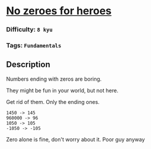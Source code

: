 # [No zeroes for heroes](https://www.codewars.com/kata/570a6a46455d08ff8d001002)

### Difficulty: `8 kyu`

### Tags: `Fundamentals`

## Description

Numbers ending with zeros are boring.

They might be fun in your world, but not here.

Get rid of them. Only the ending ones.

```
1450 -> 145
960000 -> 96
1050 -> 105
-1050 -> -105
```

Zero alone is fine, don't worry about it. Poor guy anyway

